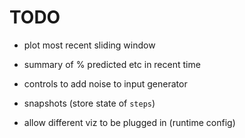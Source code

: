 # TODO

* plot most recent sliding window

* summary of % predicted etc in recent time

* controls to add noise to input generator

* snapshots (store state of `steps`)

* allow different viz to be plugged in (runtime config)
